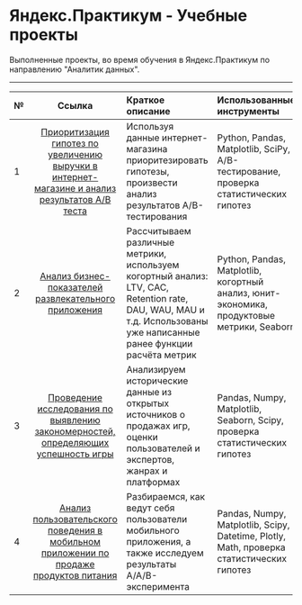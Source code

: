 # Яндекс.Практикум - Учебные проекты
Выполненные проекты, во время обучения в Яндекс.Практикум по направлению "Аналитик данных".

---

| №                   | Ссылка               | Краткое описание                                             |Использованные инструменты |
| :------------------ | :-------------------:|:-------------------------                                 |:------------------------  |
| 1 |[Приоритизация гипотез по увеличению выручки в интернет-магазине и анализ результатов A/B теста](https://github.com/Broggo1/yandex-praktikum-projects/tree/main/Приоритизация%20гипотез%20по%20увеличению%20выручки%20в%20интернет-магазине%20и%20%20анализ%20результатов%20АВ-теста)| Используя данные интернет-магазина приоритезировать гипотезы, произвести анализ результатов A/B-тестирования|Python, Pandas, Matplotlib, SciPy, A/B-тестирование, проверка статистических гипотез|
| 2 |[Анализ бизнес-показателей развлекательного приложения](https://github.com/Broggo1/yandex-praktikum-projects/tree/main/Анализ%20бизнес-показателей%20развлекательного%20приложения)| Рассчитываем различные метрики, используем когортный анализ: LTV, CAC, Retention rate, DAU, WAU, MAU и т.д. Использованы уже написанные ранее функции расчёта метрик| Python, Pandas, Matplotlib, когортный анализ, юнит-экономика, продуктовые метрики, Seaborn|
| 3 |[Проведение исследования по выявлению закономерностей, определяющих успешность игры](https://github.com/Broggo1/yandex-praktikum-projects/blob/main/Проведение%20исследования%20по%20выявлению%20закономерностей%2C%20определяющих%20успешность%20игры/Project_Games.ipynb)| Анализируем исторические данные из открытых источников о продажах игр, оценки пользователей и экспертов, жанрах и платформах| Pandas, Numpy, Matplotlib, Seaborn, Scipy, проверка статистических гипотез|
| 4 |[Анализ пользовательского поведения в мобильном приложении по продаже продуктов питания](https://github.com/Broggo1/yandex-praktikum-projects/blob/main/Анализ%20пользовательского%20поведения%20в%20мобильном%20приложении%20по%20продаже%20продуктов%20питания/Users_behavior.ipynb)| Разбираемся, как ведут себя пользователи мобильного приложения, а также исследуем результаты A/A/B-эксперимента| Pandas, Numpy, Matplotlib, Scipy, Datetime, Plotly, Math, проверка статистических гипотез|

